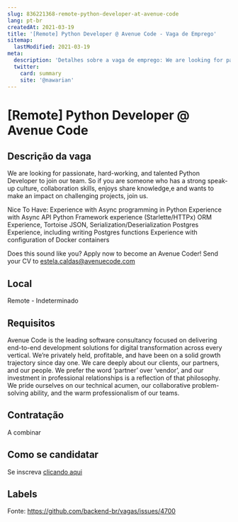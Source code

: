 ```yaml
---
slug: 836221368-remote-python-developer-at-avenue-code
lang: pt-br
createdAt: 2021-03-19
title: '[Remote] Python Developer @ Avenue Code - Vaga de Emprego'
sitemap:
  lastModified: 2021-03-19
meta:
  description: 'Detalhes sobre a vaga de emprego: We are looking for passionate, hard-working, and talented Python Developer to join our team. So if you are someone who has a strong speak-up culture, collaboration skills, enjoys share knowledge,e and wants to make an impact on challenging projects, join us. Nice To Have: Experience with Async programming in Python Experience with Async API Python Framework experience (Starlette/HTTPx) ORM Experience, Tortoise JSON, Serialization/Deserialization Postgres Experience, including writing Postgres functions Experience with configuration of Docker containers Does this sound like you? Apply now to become an Avenue Coder! Send your CV to estela.caldas@avenuecode.com'
  twitter:
    card: summary
    site: '@nawarian'
---
```


# [Remote] Python Developer @ Avenue Code

## Descrição da vaga

We are looking for passionate, hard-working, and talented Python Developer to join our team. So if you are someone who has a strong speak-up culture, collaboration skills, enjoys share knowledge,e and wants to make an impact on challenging projects, join us.

Nice To Have:
Experience with Async programming in Python
Experience with Async API Python Framework experience (Starlette/HTTPx)
ORM Experience, Tortoise
JSON, Serialization/Deserialization
Postgres Experience, including writing Postgres functions
Experience with configuration of Docker containers

Does this sound like you? Apply now to become an Avenue Coder! Send your CV to estela.caldas@avenuecode.com

## Local

Remote - Indeterminado

## Requisitos

Avenue Code is the leading software consultancy focused on delivering end-to-end development solutions for digital transformation across every vertical. We’re privately held, profitable, and have been on a solid growth trajectory since day one. We care deeply about our clients, our partners, and our people. We prefer the word ‘partner’ over ‘vendor’, and our investment in professional relationships is a reflection of that philosophy. We pride ourselves on our technical acumen, our collaborative problem-solving ability, and the warm professionalism of our teams.

## Contratação

A combinar

## Como se candidatar

Se inscreva [clicando aqui](https://www.pyjobs.com.br/job/2313)

## Labels



Fonte: https://github.com/backend-br/vagas/issues/4700